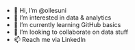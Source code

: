 - 👋 Hi, I’m @ollesuni
- 👀 I’m interested in data & analytics
- 🌱 I’m currently learning GitHub basics
- 💞️ I’m looking to collaborate on data stuff
- 📫 Reach me via LinkedIn

<!---
ollesuni/ollesuni is a ✨ special ✨ repository because its `README.md` (this file) appears on your GitHub profile.
You can click the Preview link to take a look at your changes.
--->
